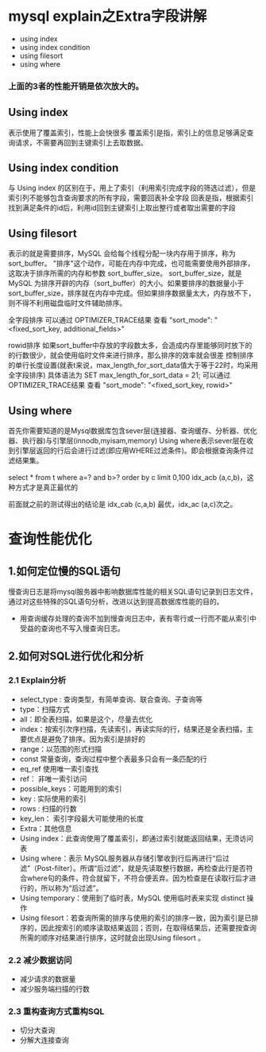 # mysql explain之Extra字段讲解

* using index
* using index condition
* using filesort
* using where

### 上面的3者的性能开销是依次放大的。

## Using index
表示使用了覆盖索引，性能上会快很多
覆盖索引是指，索引上的信息足够满足查询请求，不需要再回到主键索引上去取数据。

## Using index condition
与 Using index 的区别在于，用上了索引（利用索引完成字段的筛选过滤），但是索引列不能够包含查询要求的所有字段，需要回表补全字段
回表是指，根据索引找到满足条件的id后，利用id回到主键索引上取出整行或者取出需要的字段

## Using filesort
表示的就是需要排序，MySQL 会给每个线程分配一块内存用于排序，称为 sort_buffer。
"排序"这个动作，可能在内存中完成，也可能需要使用外部排序，这取决于排序所需的内存和参数 sort_buffer_size。
sort_buffer_size，就是 MySQL 为排序开辟的内存（sort_buffer）的大小。如果要排序的数据量小于 sort_buffer_size，排序就在内存中完成。但如果排序数据量太大，内存放不下，则不得不利用磁盘临时文件辅助排序。

全字段排序
可以通过 OPTIMIZER_TRACE结果 查看
"sort_mode": "<fixed_sort_key, additional_fields>"

rowid排序
如果sort_buffer中存放的字段数太多，会造成内存里能够同时放下的的行数很少，就会使用临时文件来进行排序，那么排序的效率就会很差
控制排序的单行长度设置(就表t来说，max_length_for_sort_data值大于等于22时，均采用全字段排序) 具体语法为 SET max_length_for_sort_data = 21;
可以通过 OPTIMIZER_TRACE结果 查看
"sort_mode": "<fixed_sort_key, rowid>"

## Using where
首先你需要知道的是Mysql数据库包含sever层(连接器、查询缓存、分析器、优化器、执行器)与引擎层(innodb,myisam,memory)
Using where表示sever层在收到引擎层返回的行后会进行过滤(即应用WHERE过滤条件)。即会根据查询条件过滤结果集。

select * from t where a=? and b>? order by c limit 0,100
idx_acb (a,c,b)，这种方式才是真正最优的

前面就之前的测试得出的结论是 idx_cab (c,a,b) 最优，idx_ac (a,c)次之。


# 查询性能优化
## 1.如何定位慢的SQL语句
慢查询日志是将mysql服务器中影响数据库性能的相关SQL语句记录到日志文件，通过对这些特殊的SQL语句分析，改进以达到提高数据库性能的目的。

* 用查询缓存处理的查询不加到慢查询日志中，表有零行或一行而不能从索引中受益的查询也不写入慢查询日志。

## 2.如何对SQL进行优化和分析
### 2.1 Explain分析

* select_type : 查询类型，有简单查询、联合查询、子查询等
* type：扫描方式
* all：即全表扫描，如果是这个，尽量去优化
* index：按索引次序扫描，先读索引，再读实际的行，结果还是全表扫描，主要优点是避免了排序。因为索引是排好的
* range：以范围的形式扫描
* const 常量查询，查询过程中整个表最多只会有一条匹配的行
* eq_ref 使用唯一索引查找
* ref： 非唯一索引访问
* possible_keys：可能用到的索引
* key : 实际使用的索引
* rows : 扫描的行数
* key_len： 索引字段最大可能使用的长度
* Extra：其他信息
* Using index：此查询使用了覆盖索引，即通过索引就能返回结果，无须访问表
* Using where：表示 MySQL服务器从存储引擎收到行后再进行“后过滤”（Post-filter）。所谓“后过滤”，就是先读取整行数据，再检查此行是否符合where句的条件，符合就留下，不符合便丢弃。因为检查是在读取行后才进行的，所以称为“后过滤”。
* Using temporary：使用到了临时表，MySQL 使用临时表来实现 distinct 操作
* Using filesort：若查询所需的排序与使用的索引的排序一致，因为索引是已排序的，因此按索引的顺序读取结果返回；否则，在取得结果后，还需要按查询所需的顺序对结果进行排序，这时就会出现Using filesort 。

### 2.2 减少数据访问
* 减少请求的数据量
* 减少服务端扫描的行数

### 2.3 重构查询方式重构SQL
* 切分大查询
* 分解大连接查询


